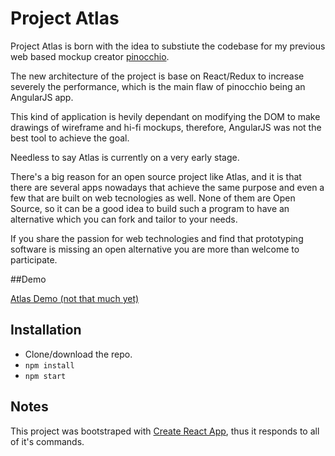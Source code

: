# Project Atlas

Project Atlas is born with the idea to substiute the codebase for my previous web based mockup creator [pinocchio](http://pinocchio.us).

The new architecture of the project is base on React/Redux to increase severely the performance, which is the main flaw of pinocchio being an AngularJS app.

This kind of application is hevily dependant on modifying the DOM to make drawings of wireframe and hi-fi mockups, therefore, AngularJS was not the best tool to achieve the goal.

Needless to say Atlas is currently on a very early stage.

There's a big reason for an open source project like Atlas, and it is that there are several apps nowadays that achieve the same purpose and even a few that are built on web tecnologies as well. None of them are Open Source, so it can be a good idea to build such a program to have an alternative which you can fork and tailor to your needs.

If you share the passion for web technologies and find that prototyping software is missing an open alternative you are more than welcome to participate.

##Demo

[Atlas Demo (not that much yet)](http://atlas.davelinke.com)

## Installation

- Clone/download the repo.
- ```npm install```
- ```npm start```

## Notes

This project was bootstraped with [Create React App](https://github.com/facebook/create-react-app), thus it responds to all of it's commands.
